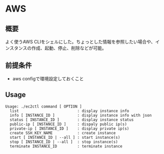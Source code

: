 # AWS

## 概要

よく使うAWS CLIをシェルにした。ちょっとした情報を参照したい場合や、インスタンスの作成、起動、停止、削除などが可能。

## 前提条件

* aws configで環境設定しておくこと

## Usage

```bash:ec2ctl
Usage: ./ec2ctl command [ OPTION ]
  list                          : display instance info
  info [ INSTANCE_ID ]          : display instance info with json
  status [ INSTANCE_ID ]        : display instance status
  public-ip [ INSTANCE_ID ]     : dispaly public ip(s)
  private-ip [ INSTANCE_ID ]    : display private ip(s)
  create SSH_KEY_NAME           : create instance
  start [ INSTANCE_ID | --all ] : start instance(s)
  stop [ INSTANCE_ID | --all ]  : stop instance(s)
  terminate INSTANCE_ID         : terminate instance
```
